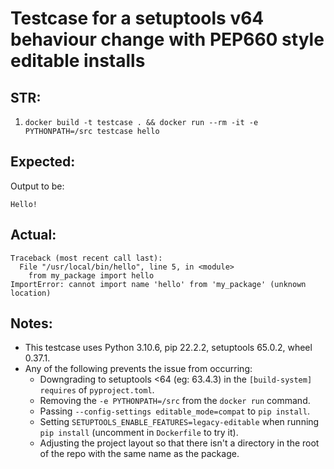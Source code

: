 # Testcase for a setuptools v64 behaviour change with PEP660 style editable installs

## STR:

1. `docker build -t testcase . && docker run --rm -it -e PYTHONPATH=/src testcase hello`

## Expected:

Output to be:

```
Hello!
```

## Actual:

```
Traceback (most recent call last):
  File "/usr/local/bin/hello", line 5, in <module>
    from my_package import hello
ImportError: cannot import name 'hello' from 'my_package' (unknown location)
```

## Notes:

- This testcase uses Python 3.10.6, pip 22.2.2, setuptools 65.0.2, wheel 0.37.1.
- Any of the following prevents the issue from occurring:
  - Downgrading to setuptools <64 (eg: 63.4.3) in the `[build-system]` `requires` of `pyproject.toml`.
  - Removing the `-e PYTHONPATH=/src` from the `docker run` command.
  - Passing `--config-settings editable_mode=compat` to `pip install`.
  - Setting `SETUPTOOLS_ENABLE_FEATURES=legacy-editable` when running `pip install` (uncomment in `Dockerfile` to try it).
  - Adjusting the project layout so that there isn't a directory in the root of the repo with the same name as the package.
